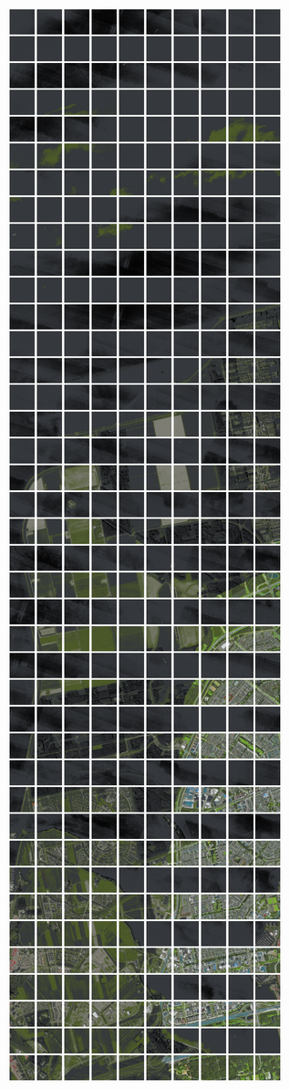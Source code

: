 <html>
<div>
<img src="https://github.com/HakkaTjakka/NL_TILE_MAP/blob/main/18/621/-1053/r.6210.-10530.png" height="44" width="44">
<img src="https://github.com/HakkaTjakka/NL_TILE_MAP/blob/main/18/621/-1053/r.6211.-10530.png" height="44" width="44">
<img src="https://github.com/HakkaTjakka/NL_TILE_MAP/blob/main/18/621/-1053/r.6212.-10530.png" height="44" width="44">
<img src="https://github.com/HakkaTjakka/NL_TILE_MAP/blob/main/18/621/-1053/r.6213.-10530.png" height="44" width="44">
<img src="https://github.com/HakkaTjakka/NL_TILE_MAP/blob/main/18/621/-1053/r.6214.-10530.png" height="44" width="44">
<img src="https://github.com/HakkaTjakka/NL_TILE_MAP/blob/main/18/621/-1053/r.6215.-10530.png" height="44" width="44">
<img src="https://github.com/HakkaTjakka/NL_TILE_MAP/blob/main/18/621/-1053/r.6216.-10530.png" height="44" width="44">
<img src="https://github.com/HakkaTjakka/NL_TILE_MAP/blob/main/18/621/-1053/r.6217.-10530.png" height="44" width="44">
<img src="https://github.com/HakkaTjakka/NL_TILE_MAP/blob/main/18/621/-1053/r.6218.-10530.png" height="44" width="44">
<img src="https://github.com/HakkaTjakka/NL_TILE_MAP/blob/main/18/621/-1053/r.6219.-10530.png" height="44" width="44">
<img src="https://github.com/HakkaTjakka/NL_TILE_MAP/blob/main/18/622/-1053/r.6220.-10530.png" height="44" width="44">
<img src="https://github.com/HakkaTjakka/NL_TILE_MAP/blob/main/18/622/-1053/r.6221.-10530.png" height="44" width="44">
<img src="https://github.com/HakkaTjakka/NL_TILE_MAP/blob/main/18/622/-1053/r.6222.-10530.png" height="44" width="44">
<img src="https://github.com/HakkaTjakka/NL_TILE_MAP/blob/main/18/622/-1053/r.6223.-10530.png" height="44" width="44">
<img src="https://github.com/HakkaTjakka/NL_TILE_MAP/blob/main/18/622/-1053/r.6224.-10530.png" height="44" width="44">
<img src="https://github.com/HakkaTjakka/NL_TILE_MAP/blob/main/18/622/-1053/r.6225.-10530.png" height="44" width="44">
<img src="https://github.com/HakkaTjakka/NL_TILE_MAP/blob/main/18/622/-1053/r.6226.-10530.png" height="44" width="44">
<img src="https://github.com/HakkaTjakka/NL_TILE_MAP/blob/main/18/622/-1053/r.6227.-10530.png" height="44" width="44">
<img src="https://github.com/HakkaTjakka/NL_TILE_MAP/blob/main/18/622/-1053/r.6228.-10530.png" height="44" width="44">
<img src="https://github.com/HakkaTjakka/NL_TILE_MAP/blob/main/18/622/-1053/r.6229.-10530.png" height="44" width="44">
<br>
<img src="https://github.com/HakkaTjakka/NL_TILE_MAP/blob/main/18/621/-1053/r.6210.-10529.png" height="44" width="44">
<img src="https://github.com/HakkaTjakka/NL_TILE_MAP/blob/main/18/621/-1053/r.6211.-10529.png" height="44" width="44">
<img src="https://github.com/HakkaTjakka/NL_TILE_MAP/blob/main/18/621/-1053/r.6212.-10529.png" height="44" width="44">
<img src="https://github.com/HakkaTjakka/NL_TILE_MAP/blob/main/18/621/-1053/r.6213.-10529.png" height="44" width="44">
<img src="https://github.com/HakkaTjakka/NL_TILE_MAP/blob/main/18/621/-1053/r.6214.-10529.png" height="44" width="44">
<img src="https://github.com/HakkaTjakka/NL_TILE_MAP/blob/main/18/621/-1053/r.6215.-10529.png" height="44" width="44">
<img src="https://github.com/HakkaTjakka/NL_TILE_MAP/blob/main/18/621/-1053/r.6216.-10529.png" height="44" width="44">
<img src="https://github.com/HakkaTjakka/NL_TILE_MAP/blob/main/18/621/-1053/r.6217.-10529.png" height="44" width="44">
<img src="https://github.com/HakkaTjakka/NL_TILE_MAP/blob/main/18/621/-1053/r.6218.-10529.png" height="44" width="44">
<img src="https://github.com/HakkaTjakka/NL_TILE_MAP/blob/main/18/621/-1053/r.6219.-10529.png" height="44" width="44">
<img src="https://github.com/HakkaTjakka/NL_TILE_MAP/blob/main/18/622/-1053/r.6220.-10529.png" height="44" width="44">
<img src="https://github.com/HakkaTjakka/NL_TILE_MAP/blob/main/18/622/-1053/r.6221.-10529.png" height="44" width="44">
<img src="https://github.com/HakkaTjakka/NL_TILE_MAP/blob/main/18/622/-1053/r.6222.-10529.png" height="44" width="44">
<img src="https://github.com/HakkaTjakka/NL_TILE_MAP/blob/main/18/622/-1053/r.6223.-10529.png" height="44" width="44">
<img src="https://github.com/HakkaTjakka/NL_TILE_MAP/blob/main/18/622/-1053/r.6224.-10529.png" height="44" width="44">
<img src="https://github.com/HakkaTjakka/NL_TILE_MAP/blob/main/18/622/-1053/r.6225.-10529.png" height="44" width="44">
<img src="https://github.com/HakkaTjakka/NL_TILE_MAP/blob/main/18/622/-1053/r.6226.-10529.png" height="44" width="44">
<img src="https://github.com/HakkaTjakka/NL_TILE_MAP/blob/main/18/622/-1053/r.6227.-10529.png" height="44" width="44">
<img src="https://github.com/HakkaTjakka/NL_TILE_MAP/blob/main/18/622/-1053/r.6228.-10529.png" height="44" width="44">
<img src="https://github.com/HakkaTjakka/NL_TILE_MAP/blob/main/18/622/-1053/r.6229.-10529.png" height="44" width="44">
<br>
<img src="https://github.com/HakkaTjakka/NL_TILE_MAP/blob/main/18/621/-1053/r.6210.-10528.png" height="44" width="44">
<img src="https://github.com/HakkaTjakka/NL_TILE_MAP/blob/main/18/621/-1053/r.6211.-10528.png" height="44" width="44">
<img src="https://github.com/HakkaTjakka/NL_TILE_MAP/blob/main/18/621/-1053/r.6212.-10528.png" height="44" width="44">
<img src="https://github.com/HakkaTjakka/NL_TILE_MAP/blob/main/18/621/-1053/r.6213.-10528.png" height="44" width="44">
<img src="https://github.com/HakkaTjakka/NL_TILE_MAP/blob/main/18/621/-1053/r.6214.-10528.png" height="44" width="44">
<img src="https://github.com/HakkaTjakka/NL_TILE_MAP/blob/main/18/621/-1053/r.6215.-10528.png" height="44" width="44">
<img src="https://github.com/HakkaTjakka/NL_TILE_MAP/blob/main/18/621/-1053/r.6216.-10528.png" height="44" width="44">
<img src="https://github.com/HakkaTjakka/NL_TILE_MAP/blob/main/18/621/-1053/r.6217.-10528.png" height="44" width="44">
<img src="https://github.com/HakkaTjakka/NL_TILE_MAP/blob/main/18/621/-1053/r.6218.-10528.png" height="44" width="44">
<img src="https://github.com/HakkaTjakka/NL_TILE_MAP/blob/main/18/621/-1053/r.6219.-10528.png" height="44" width="44">
<img src="https://github.com/HakkaTjakka/NL_TILE_MAP/blob/main/18/622/-1053/r.6220.-10528.png" height="44" width="44">
<img src="https://github.com/HakkaTjakka/NL_TILE_MAP/blob/main/18/622/-1053/r.6221.-10528.png" height="44" width="44">
<img src="https://github.com/HakkaTjakka/NL_TILE_MAP/blob/main/18/622/-1053/r.6222.-10528.png" height="44" width="44">
<img src="https://github.com/HakkaTjakka/NL_TILE_MAP/blob/main/18/622/-1053/r.6223.-10528.png" height="44" width="44">
<img src="https://github.com/HakkaTjakka/NL_TILE_MAP/blob/main/18/622/-1053/r.6224.-10528.png" height="44" width="44">
<img src="https://github.com/HakkaTjakka/NL_TILE_MAP/blob/main/18/622/-1053/r.6225.-10528.png" height="44" width="44">
<img src="https://github.com/HakkaTjakka/NL_TILE_MAP/blob/main/18/622/-1053/r.6226.-10528.png" height="44" width="44">
<img src="https://github.com/HakkaTjakka/NL_TILE_MAP/blob/main/18/622/-1053/r.6227.-10528.png" height="44" width="44">
<img src="https://github.com/HakkaTjakka/NL_TILE_MAP/blob/main/18/622/-1053/r.6228.-10528.png" height="44" width="44">
<img src="https://github.com/HakkaTjakka/NL_TILE_MAP/blob/main/18/622/-1053/r.6229.-10528.png" height="44" width="44">
<br>
<img src="https://github.com/HakkaTjakka/NL_TILE_MAP/blob/main/18/621/-1053/r.6210.-10527.png" height="44" width="44">
<img src="https://github.com/HakkaTjakka/NL_TILE_MAP/blob/main/18/621/-1053/r.6211.-10527.png" height="44" width="44">
<img src="https://github.com/HakkaTjakka/NL_TILE_MAP/blob/main/18/621/-1053/r.6212.-10527.png" height="44" width="44">
<img src="https://github.com/HakkaTjakka/NL_TILE_MAP/blob/main/18/621/-1053/r.6213.-10527.png" height="44" width="44">
<img src="https://github.com/HakkaTjakka/NL_TILE_MAP/blob/main/18/621/-1053/r.6214.-10527.png" height="44" width="44">
<img src="https://github.com/HakkaTjakka/NL_TILE_MAP/blob/main/18/621/-1053/r.6215.-10527.png" height="44" width="44">
<img src="https://github.com/HakkaTjakka/NL_TILE_MAP/blob/main/18/621/-1053/r.6216.-10527.png" height="44" width="44">
<img src="https://github.com/HakkaTjakka/NL_TILE_MAP/blob/main/18/621/-1053/r.6217.-10527.png" height="44" width="44">
<img src="https://github.com/HakkaTjakka/NL_TILE_MAP/blob/main/18/621/-1053/r.6218.-10527.png" height="44" width="44">
<img src="https://github.com/HakkaTjakka/NL_TILE_MAP/blob/main/18/621/-1053/r.6219.-10527.png" height="44" width="44">
<img src="https://github.com/HakkaTjakka/NL_TILE_MAP/blob/main/18/622/-1053/r.6220.-10527.png" height="44" width="44">
<img src="https://github.com/HakkaTjakka/NL_TILE_MAP/blob/main/18/622/-1053/r.6221.-10527.png" height="44" width="44">
<img src="https://github.com/HakkaTjakka/NL_TILE_MAP/blob/main/18/622/-1053/r.6222.-10527.png" height="44" width="44">
<img src="https://github.com/HakkaTjakka/NL_TILE_MAP/blob/main/18/622/-1053/r.6223.-10527.png" height="44" width="44">
<img src="https://github.com/HakkaTjakka/NL_TILE_MAP/blob/main/18/622/-1053/r.6224.-10527.png" height="44" width="44">
<img src="https://github.com/HakkaTjakka/NL_TILE_MAP/blob/main/18/622/-1053/r.6225.-10527.png" height="44" width="44">
<img src="https://github.com/HakkaTjakka/NL_TILE_MAP/blob/main/18/622/-1053/r.6226.-10527.png" height="44" width="44">
<img src="https://github.com/HakkaTjakka/NL_TILE_MAP/blob/main/18/622/-1053/r.6227.-10527.png" height="44" width="44">
<img src="https://github.com/HakkaTjakka/NL_TILE_MAP/blob/main/18/622/-1053/r.6228.-10527.png" height="44" width="44">
<img src="https://github.com/HakkaTjakka/NL_TILE_MAP/blob/main/18/622/-1053/r.6229.-10527.png" height="44" width="44">
<br>
<img src="https://github.com/HakkaTjakka/NL_TILE_MAP/blob/main/18/621/-1053/r.6210.-10526.png" height="44" width="44">
<img src="https://github.com/HakkaTjakka/NL_TILE_MAP/blob/main/18/621/-1053/r.6211.-10526.png" height="44" width="44">
<img src="https://github.com/HakkaTjakka/NL_TILE_MAP/blob/main/18/621/-1053/r.6212.-10526.png" height="44" width="44">
<img src="https://github.com/HakkaTjakka/NL_TILE_MAP/blob/main/18/621/-1053/r.6213.-10526.png" height="44" width="44">
<img src="https://github.com/HakkaTjakka/NL_TILE_MAP/blob/main/18/621/-1053/r.6214.-10526.png" height="44" width="44">
<img src="https://github.com/HakkaTjakka/NL_TILE_MAP/blob/main/18/621/-1053/r.6215.-10526.png" height="44" width="44">
<img src="https://github.com/HakkaTjakka/NL_TILE_MAP/blob/main/18/621/-1053/r.6216.-10526.png" height="44" width="44">
<img src="https://github.com/HakkaTjakka/NL_TILE_MAP/blob/main/18/621/-1053/r.6217.-10526.png" height="44" width="44">
<img src="https://github.com/HakkaTjakka/NL_TILE_MAP/blob/main/18/621/-1053/r.6218.-10526.png" height="44" width="44">
<img src="https://github.com/HakkaTjakka/NL_TILE_MAP/blob/main/18/621/-1053/r.6219.-10526.png" height="44" width="44">
<img src="https://github.com/HakkaTjakka/NL_TILE_MAP/blob/main/18/622/-1053/r.6220.-10526.png" height="44" width="44">
<img src="https://github.com/HakkaTjakka/NL_TILE_MAP/blob/main/18/622/-1053/r.6221.-10526.png" height="44" width="44">
<img src="https://github.com/HakkaTjakka/NL_TILE_MAP/blob/main/18/622/-1053/r.6222.-10526.png" height="44" width="44">
<img src="https://github.com/HakkaTjakka/NL_TILE_MAP/blob/main/18/622/-1053/r.6223.-10526.png" height="44" width="44">
<img src="https://github.com/HakkaTjakka/NL_TILE_MAP/blob/main/18/622/-1053/r.6224.-10526.png" height="44" width="44">
<img src="https://github.com/HakkaTjakka/NL_TILE_MAP/blob/main/18/622/-1053/r.6225.-10526.png" height="44" width="44">
<img src="https://github.com/HakkaTjakka/NL_TILE_MAP/blob/main/18/622/-1053/r.6226.-10526.png" height="44" width="44">
<img src="https://github.com/HakkaTjakka/NL_TILE_MAP/blob/main/18/622/-1053/r.6227.-10526.png" height="44" width="44">
<img src="https://github.com/HakkaTjakka/NL_TILE_MAP/blob/main/18/622/-1053/r.6228.-10526.png" height="44" width="44">
<img src="https://github.com/HakkaTjakka/NL_TILE_MAP/blob/main/18/622/-1053/r.6229.-10526.png" height="44" width="44">
<br>
<img src="https://github.com/HakkaTjakka/NL_TILE_MAP/blob/main/18/621/-1053/r.6210.-10525.png" height="44" width="44">
<img src="https://github.com/HakkaTjakka/NL_TILE_MAP/blob/main/18/621/-1053/r.6211.-10525.png" height="44" width="44">
<img src="https://github.com/HakkaTjakka/NL_TILE_MAP/blob/main/18/621/-1053/r.6212.-10525.png" height="44" width="44">
<img src="https://github.com/HakkaTjakka/NL_TILE_MAP/blob/main/18/621/-1053/r.6213.-10525.png" height="44" width="44">
<img src="https://github.com/HakkaTjakka/NL_TILE_MAP/blob/main/18/621/-1053/r.6214.-10525.png" height="44" width="44">
<img src="https://github.com/HakkaTjakka/NL_TILE_MAP/blob/main/18/621/-1053/r.6215.-10525.png" height="44" width="44">
<img src="https://github.com/HakkaTjakka/NL_TILE_MAP/blob/main/18/621/-1053/r.6216.-10525.png" height="44" width="44">
<img src="https://github.com/HakkaTjakka/NL_TILE_MAP/blob/main/18/621/-1053/r.6217.-10525.png" height="44" width="44">
<img src="https://github.com/HakkaTjakka/NL_TILE_MAP/blob/main/18/621/-1053/r.6218.-10525.png" height="44" width="44">
<img src="https://github.com/HakkaTjakka/NL_TILE_MAP/blob/main/18/621/-1053/r.6219.-10525.png" height="44" width="44">
<img src="https://github.com/HakkaTjakka/NL_TILE_MAP/blob/main/18/622/-1053/r.6220.-10525.png" height="44" width="44">
<img src="https://github.com/HakkaTjakka/NL_TILE_MAP/blob/main/18/622/-1053/r.6221.-10525.png" height="44" width="44">
<img src="https://github.com/HakkaTjakka/NL_TILE_MAP/blob/main/18/622/-1053/r.6222.-10525.png" height="44" width="44">
<img src="https://github.com/HakkaTjakka/NL_TILE_MAP/blob/main/18/622/-1053/r.6223.-10525.png" height="44" width="44">
<img src="https://github.com/HakkaTjakka/NL_TILE_MAP/blob/main/18/622/-1053/r.6224.-10525.png" height="44" width="44">
<img src="https://github.com/HakkaTjakka/NL_TILE_MAP/blob/main/18/622/-1053/r.6225.-10525.png" height="44" width="44">
<img src="https://github.com/HakkaTjakka/NL_TILE_MAP/blob/main/18/622/-1053/r.6226.-10525.png" height="44" width="44">
<img src="https://github.com/HakkaTjakka/NL_TILE_MAP/blob/main/18/622/-1053/r.6227.-10525.png" height="44" width="44">
<img src="https://github.com/HakkaTjakka/NL_TILE_MAP/blob/main/18/622/-1053/r.6228.-10525.png" height="44" width="44">
<img src="https://github.com/HakkaTjakka/NL_TILE_MAP/blob/main/18/622/-1053/r.6229.-10525.png" height="44" width="44">
<br>
<img src="https://github.com/HakkaTjakka/NL_TILE_MAP/blob/main/18/621/-1053/r.6210.-10524.png" height="44" width="44">
<img src="https://github.com/HakkaTjakka/NL_TILE_MAP/blob/main/18/621/-1053/r.6211.-10524.png" height="44" width="44">
<img src="https://github.com/HakkaTjakka/NL_TILE_MAP/blob/main/18/621/-1053/r.6212.-10524.png" height="44" width="44">
<img src="https://github.com/HakkaTjakka/NL_TILE_MAP/blob/main/18/621/-1053/r.6213.-10524.png" height="44" width="44">
<img src="https://github.com/HakkaTjakka/NL_TILE_MAP/blob/main/18/621/-1053/r.6214.-10524.png" height="44" width="44">
<img src="https://github.com/HakkaTjakka/NL_TILE_MAP/blob/main/18/621/-1053/r.6215.-10524.png" height="44" width="44">
<img src="https://github.com/HakkaTjakka/NL_TILE_MAP/blob/main/18/621/-1053/r.6216.-10524.png" height="44" width="44">
<img src="https://github.com/HakkaTjakka/NL_TILE_MAP/blob/main/18/621/-1053/r.6217.-10524.png" height="44" width="44">
<img src="https://github.com/HakkaTjakka/NL_TILE_MAP/blob/main/18/621/-1053/r.6218.-10524.png" height="44" width="44">
<img src="https://github.com/HakkaTjakka/NL_TILE_MAP/blob/main/18/621/-1053/r.6219.-10524.png" height="44" width="44">
<img src="https://github.com/HakkaTjakka/NL_TILE_MAP/blob/main/18/622/-1053/r.6220.-10524.png" height="44" width="44">
<img src="https://github.com/HakkaTjakka/NL_TILE_MAP/blob/main/18/622/-1053/r.6221.-10524.png" height="44" width="44">
<img src="https://github.com/HakkaTjakka/NL_TILE_MAP/blob/main/18/622/-1053/r.6222.-10524.png" height="44" width="44">
<img src="https://github.com/HakkaTjakka/NL_TILE_MAP/blob/main/18/622/-1053/r.6223.-10524.png" height="44" width="44">
<img src="https://github.com/HakkaTjakka/NL_TILE_MAP/blob/main/18/622/-1053/r.6224.-10524.png" height="44" width="44">
<img src="https://github.com/HakkaTjakka/NL_TILE_MAP/blob/main/18/622/-1053/r.6225.-10524.png" height="44" width="44">
<img src="https://github.com/HakkaTjakka/NL_TILE_MAP/blob/main/18/622/-1053/r.6226.-10524.png" height="44" width="44">
<img src="https://github.com/HakkaTjakka/NL_TILE_MAP/blob/main/18/622/-1053/r.6227.-10524.png" height="44" width="44">
<img src="https://github.com/HakkaTjakka/NL_TILE_MAP/blob/main/18/622/-1053/r.6228.-10524.png" height="44" width="44">
<img src="https://github.com/HakkaTjakka/NL_TILE_MAP/blob/main/18/622/-1053/r.6229.-10524.png" height="44" width="44">
<br>
<img src="https://github.com/HakkaTjakka/NL_TILE_MAP/blob/main/18/621/-1053/r.6210.-10523.png" height="44" width="44">
<img src="https://github.com/HakkaTjakka/NL_TILE_MAP/blob/main/18/621/-1053/r.6211.-10523.png" height="44" width="44">
<img src="https://github.com/HakkaTjakka/NL_TILE_MAP/blob/main/18/621/-1053/r.6212.-10523.png" height="44" width="44">
<img src="https://github.com/HakkaTjakka/NL_TILE_MAP/blob/main/18/621/-1053/r.6213.-10523.png" height="44" width="44">
<img src="https://github.com/HakkaTjakka/NL_TILE_MAP/blob/main/18/621/-1053/r.6214.-10523.png" height="44" width="44">
<img src="https://github.com/HakkaTjakka/NL_TILE_MAP/blob/main/18/621/-1053/r.6215.-10523.png" height="44" width="44">
<img src="https://github.com/HakkaTjakka/NL_TILE_MAP/blob/main/18/621/-1053/r.6216.-10523.png" height="44" width="44">
<img src="https://github.com/HakkaTjakka/NL_TILE_MAP/blob/main/18/621/-1053/r.6217.-10523.png" height="44" width="44">
<img src="https://github.com/HakkaTjakka/NL_TILE_MAP/blob/main/18/621/-1053/r.6218.-10523.png" height="44" width="44">
<img src="https://github.com/HakkaTjakka/NL_TILE_MAP/blob/main/18/621/-1053/r.6219.-10523.png" height="44" width="44">
<img src="https://github.com/HakkaTjakka/NL_TILE_MAP/blob/main/18/622/-1053/r.6220.-10523.png" height="44" width="44">
<img src="https://github.com/HakkaTjakka/NL_TILE_MAP/blob/main/18/622/-1053/r.6221.-10523.png" height="44" width="44">
<img src="https://github.com/HakkaTjakka/NL_TILE_MAP/blob/main/18/622/-1053/r.6222.-10523.png" height="44" width="44">
<img src="https://github.com/HakkaTjakka/NL_TILE_MAP/blob/main/18/622/-1053/r.6223.-10523.png" height="44" width="44">
<img src="https://github.com/HakkaTjakka/NL_TILE_MAP/blob/main/18/622/-1053/r.6224.-10523.png" height="44" width="44">
<img src="https://github.com/HakkaTjakka/NL_TILE_MAP/blob/main/18/622/-1053/r.6225.-10523.png" height="44" width="44">
<img src="https://github.com/HakkaTjakka/NL_TILE_MAP/blob/main/18/622/-1053/r.6226.-10523.png" height="44" width="44">
<img src="https://github.com/HakkaTjakka/NL_TILE_MAP/blob/main/18/622/-1053/r.6227.-10523.png" height="44" width="44">
<img src="https://github.com/HakkaTjakka/NL_TILE_MAP/blob/main/18/622/-1053/r.6228.-10523.png" height="44" width="44">
<img src="https://github.com/HakkaTjakka/NL_TILE_MAP/blob/main/18/622/-1053/r.6229.-10523.png" height="44" width="44">
<br>
<img src="https://github.com/HakkaTjakka/NL_TILE_MAP/blob/main/18/621/-1053/r.6210.-10522.png" height="44" width="44">
<img src="https://github.com/HakkaTjakka/NL_TILE_MAP/blob/main/18/621/-1053/r.6211.-10522.png" height="44" width="44">
<img src="https://github.com/HakkaTjakka/NL_TILE_MAP/blob/main/18/621/-1053/r.6212.-10522.png" height="44" width="44">
<img src="https://github.com/HakkaTjakka/NL_TILE_MAP/blob/main/18/621/-1053/r.6213.-10522.png" height="44" width="44">
<img src="https://github.com/HakkaTjakka/NL_TILE_MAP/blob/main/18/621/-1053/r.6214.-10522.png" height="44" width="44">
<img src="https://github.com/HakkaTjakka/NL_TILE_MAP/blob/main/18/621/-1053/r.6215.-10522.png" height="44" width="44">
<img src="https://github.com/HakkaTjakka/NL_TILE_MAP/blob/main/18/621/-1053/r.6216.-10522.png" height="44" width="44">
<img src="https://github.com/HakkaTjakka/NL_TILE_MAP/blob/main/18/621/-1053/r.6217.-10522.png" height="44" width="44">
<img src="https://github.com/HakkaTjakka/NL_TILE_MAP/blob/main/18/621/-1053/r.6218.-10522.png" height="44" width="44">
<img src="https://github.com/HakkaTjakka/NL_TILE_MAP/blob/main/18/621/-1053/r.6219.-10522.png" height="44" width="44">
<img src="https://github.com/HakkaTjakka/NL_TILE_MAP/blob/main/18/622/-1053/r.6220.-10522.png" height="44" width="44">
<img src="https://github.com/HakkaTjakka/NL_TILE_MAP/blob/main/18/622/-1053/r.6221.-10522.png" height="44" width="44">
<img src="https://github.com/HakkaTjakka/NL_TILE_MAP/blob/main/18/622/-1053/r.6222.-10522.png" height="44" width="44">
<img src="https://github.com/HakkaTjakka/NL_TILE_MAP/blob/main/18/622/-1053/r.6223.-10522.png" height="44" width="44">
<img src="https://github.com/HakkaTjakka/NL_TILE_MAP/blob/main/18/622/-1053/r.6224.-10522.png" height="44" width="44">
<img src="https://github.com/HakkaTjakka/NL_TILE_MAP/blob/main/18/622/-1053/r.6225.-10522.png" height="44" width="44">
<img src="https://github.com/HakkaTjakka/NL_TILE_MAP/blob/main/18/622/-1053/r.6226.-10522.png" height="44" width="44">
<img src="https://github.com/HakkaTjakka/NL_TILE_MAP/blob/main/18/622/-1053/r.6227.-10522.png" height="44" width="44">
<img src="https://github.com/HakkaTjakka/NL_TILE_MAP/blob/main/18/622/-1053/r.6228.-10522.png" height="44" width="44">
<img src="https://github.com/HakkaTjakka/NL_TILE_MAP/blob/main/18/622/-1053/r.6229.-10522.png" height="44" width="44">
<br>
<img src="https://github.com/HakkaTjakka/NL_TILE_MAP/blob/main/18/621/-1053/r.6210.-10521.png" height="44" width="44">
<img src="https://github.com/HakkaTjakka/NL_TILE_MAP/blob/main/18/621/-1053/r.6211.-10521.png" height="44" width="44">
<img src="https://github.com/HakkaTjakka/NL_TILE_MAP/blob/main/18/621/-1053/r.6212.-10521.png" height="44" width="44">
<img src="https://github.com/HakkaTjakka/NL_TILE_MAP/blob/main/18/621/-1053/r.6213.-10521.png" height="44" width="44">
<img src="https://github.com/HakkaTjakka/NL_TILE_MAP/blob/main/18/621/-1053/r.6214.-10521.png" height="44" width="44">
<img src="https://github.com/HakkaTjakka/NL_TILE_MAP/blob/main/18/621/-1053/r.6215.-10521.png" height="44" width="44">
<img src="https://github.com/HakkaTjakka/NL_TILE_MAP/blob/main/18/621/-1053/r.6216.-10521.png" height="44" width="44">
<img src="https://github.com/HakkaTjakka/NL_TILE_MAP/blob/main/18/621/-1053/r.6217.-10521.png" height="44" width="44">
<img src="https://github.com/HakkaTjakka/NL_TILE_MAP/blob/main/18/621/-1053/r.6218.-10521.png" height="44" width="44">
<img src="https://github.com/HakkaTjakka/NL_TILE_MAP/blob/main/18/621/-1053/r.6219.-10521.png" height="44" width="44">
<img src="https://github.com/HakkaTjakka/NL_TILE_MAP/blob/main/18/622/-1053/r.6220.-10521.png" height="44" width="44">
<img src="https://github.com/HakkaTjakka/NL_TILE_MAP/blob/main/18/622/-1053/r.6221.-10521.png" height="44" width="44">
<img src="https://github.com/HakkaTjakka/NL_TILE_MAP/blob/main/18/622/-1053/r.6222.-10521.png" height="44" width="44">
<img src="https://github.com/HakkaTjakka/NL_TILE_MAP/blob/main/18/622/-1053/r.6223.-10521.png" height="44" width="44">
<img src="https://github.com/HakkaTjakka/NL_TILE_MAP/blob/main/18/622/-1053/r.6224.-10521.png" height="44" width="44">
<img src="https://github.com/HakkaTjakka/NL_TILE_MAP/blob/main/18/622/-1053/r.6225.-10521.png" height="44" width="44">
<img src="https://github.com/HakkaTjakka/NL_TILE_MAP/blob/main/18/622/-1053/r.6226.-10521.png" height="44" width="44">
<img src="https://github.com/HakkaTjakka/NL_TILE_MAP/blob/main/18/622/-1053/r.6227.-10521.png" height="44" width="44">
<img src="https://github.com/HakkaTjakka/NL_TILE_MAP/blob/main/18/622/-1053/r.6228.-10521.png" height="44" width="44">
<img src="https://github.com/HakkaTjakka/NL_TILE_MAP/blob/main/18/622/-1053/r.6229.-10521.png" height="44" width="44">
<br>
<img src="https://github.com/HakkaTjakka/NL_TILE_MAP/blob/main/18/621/-1052/r.6210.-10520.png" height="44" width="44">
<img src="https://github.com/HakkaTjakka/NL_TILE_MAP/blob/main/18/621/-1052/r.6211.-10520.png" height="44" width="44">
<img src="https://github.com/HakkaTjakka/NL_TILE_MAP/blob/main/18/621/-1052/r.6212.-10520.png" height="44" width="44">
<img src="https://github.com/HakkaTjakka/NL_TILE_MAP/blob/main/18/621/-1052/r.6213.-10520.png" height="44" width="44">
<img src="https://github.com/HakkaTjakka/NL_TILE_MAP/blob/main/18/621/-1052/r.6214.-10520.png" height="44" width="44">
<img src="https://github.com/HakkaTjakka/NL_TILE_MAP/blob/main/18/621/-1052/r.6215.-10520.png" height="44" width="44">
<img src="https://github.com/HakkaTjakka/NL_TILE_MAP/blob/main/18/621/-1052/r.6216.-10520.png" height="44" width="44">
<img src="https://github.com/HakkaTjakka/NL_TILE_MAP/blob/main/18/621/-1052/r.6217.-10520.png" height="44" width="44">
<img src="https://github.com/HakkaTjakka/NL_TILE_MAP/blob/main/18/621/-1052/r.6218.-10520.png" height="44" width="44">
<img src="https://github.com/HakkaTjakka/NL_TILE_MAP/blob/main/18/621/-1052/r.6219.-10520.png" height="44" width="44">
<img src="https://github.com/HakkaTjakka/NL_TILE_MAP/blob/main/18/622/-1052/r.6220.-10520.png" height="44" width="44">
<img src="https://github.com/HakkaTjakka/NL_TILE_MAP/blob/main/18/622/-1052/r.6221.-10520.png" height="44" width="44">
<img src="https://github.com/HakkaTjakka/NL_TILE_MAP/blob/main/18/622/-1052/r.6222.-10520.png" height="44" width="44">
<img src="https://github.com/HakkaTjakka/NL_TILE_MAP/blob/main/18/622/-1052/r.6223.-10520.png" height="44" width="44">
<img src="https://github.com/HakkaTjakka/NL_TILE_MAP/blob/main/18/622/-1052/r.6224.-10520.png" height="44" width="44">
<img src="https://github.com/HakkaTjakka/NL_TILE_MAP/blob/main/18/622/-1052/r.6225.-10520.png" height="44" width="44">
<img src="https://github.com/HakkaTjakka/NL_TILE_MAP/blob/main/18/622/-1052/r.6226.-10520.png" height="44" width="44">
<img src="https://github.com/HakkaTjakka/NL_TILE_MAP/blob/main/18/622/-1052/r.6227.-10520.png" height="44" width="44">
<img src="https://github.com/HakkaTjakka/NL_TILE_MAP/blob/main/18/622/-1052/r.6228.-10520.png" height="44" width="44">
<img src="https://github.com/HakkaTjakka/NL_TILE_MAP/blob/main/18/622/-1052/r.6229.-10520.png" height="44" width="44">
<br>
<img src="https://github.com/HakkaTjakka/NL_TILE_MAP/blob/main/18/621/-1052/r.6210.-10519.png" height="44" width="44">
<img src="https://github.com/HakkaTjakka/NL_TILE_MAP/blob/main/18/621/-1052/r.6211.-10519.png" height="44" width="44">
<img src="https://github.com/HakkaTjakka/NL_TILE_MAP/blob/main/18/621/-1052/r.6212.-10519.png" height="44" width="44">
<img src="https://github.com/HakkaTjakka/NL_TILE_MAP/blob/main/18/621/-1052/r.6213.-10519.png" height="44" width="44">
<img src="https://github.com/HakkaTjakka/NL_TILE_MAP/blob/main/18/621/-1052/r.6214.-10519.png" height="44" width="44">
<img src="https://github.com/HakkaTjakka/NL_TILE_MAP/blob/main/18/621/-1052/r.6215.-10519.png" height="44" width="44">
<img src="https://github.com/HakkaTjakka/NL_TILE_MAP/blob/main/18/621/-1052/r.6216.-10519.png" height="44" width="44">
<img src="https://github.com/HakkaTjakka/NL_TILE_MAP/blob/main/18/621/-1052/r.6217.-10519.png" height="44" width="44">
<img src="https://github.com/HakkaTjakka/NL_TILE_MAP/blob/main/18/621/-1052/r.6218.-10519.png" height="44" width="44">
<img src="https://github.com/HakkaTjakka/NL_TILE_MAP/blob/main/18/621/-1052/r.6219.-10519.png" height="44" width="44">
<img src="https://github.com/HakkaTjakka/NL_TILE_MAP/blob/main/18/622/-1052/r.6220.-10519.png" height="44" width="44">
<img src="https://github.com/HakkaTjakka/NL_TILE_MAP/blob/main/18/622/-1052/r.6221.-10519.png" height="44" width="44">
<img src="https://github.com/HakkaTjakka/NL_TILE_MAP/blob/main/18/622/-1052/r.6222.-10519.png" height="44" width="44">
<img src="https://github.com/HakkaTjakka/NL_TILE_MAP/blob/main/18/622/-1052/r.6223.-10519.png" height="44" width="44">
<img src="https://github.com/HakkaTjakka/NL_TILE_MAP/blob/main/18/622/-1052/r.6224.-10519.png" height="44" width="44">
<img src="https://github.com/HakkaTjakka/NL_TILE_MAP/blob/main/18/622/-1052/r.6225.-10519.png" height="44" width="44">
<img src="https://github.com/HakkaTjakka/NL_TILE_MAP/blob/main/18/622/-1052/r.6226.-10519.png" height="44" width="44">
<img src="https://github.com/HakkaTjakka/NL_TILE_MAP/blob/main/18/622/-1052/r.6227.-10519.png" height="44" width="44">
<img src="https://github.com/HakkaTjakka/NL_TILE_MAP/blob/main/18/622/-1052/r.6228.-10519.png" height="44" width="44">
<img src="https://github.com/HakkaTjakka/NL_TILE_MAP/blob/main/18/622/-1052/r.6229.-10519.png" height="44" width="44">
<br>
<img src="https://github.com/HakkaTjakka/NL_TILE_MAP/blob/main/18/621/-1052/r.6210.-10518.png" height="44" width="44">
<img src="https://github.com/HakkaTjakka/NL_TILE_MAP/blob/main/18/621/-1052/r.6211.-10518.png" height="44" width="44">
<img src="https://github.com/HakkaTjakka/NL_TILE_MAP/blob/main/18/621/-1052/r.6212.-10518.png" height="44" width="44">
<img src="https://github.com/HakkaTjakka/NL_TILE_MAP/blob/main/18/621/-1052/r.6213.-10518.png" height="44" width="44">
<img src="https://github.com/HakkaTjakka/NL_TILE_MAP/blob/main/18/621/-1052/r.6214.-10518.png" height="44" width="44">
<img src="https://github.com/HakkaTjakka/NL_TILE_MAP/blob/main/18/621/-1052/r.6215.-10518.png" height="44" width="44">
<img src="https://github.com/HakkaTjakka/NL_TILE_MAP/blob/main/18/621/-1052/r.6216.-10518.png" height="44" width="44">
<img src="https://github.com/HakkaTjakka/NL_TILE_MAP/blob/main/18/621/-1052/r.6217.-10518.png" height="44" width="44">
<img src="https://github.com/HakkaTjakka/NL_TILE_MAP/blob/main/18/621/-1052/r.6218.-10518.png" height="44" width="44">
<img src="https://github.com/HakkaTjakka/NL_TILE_MAP/blob/main/18/621/-1052/r.6219.-10518.png" height="44" width="44">
<img src="https://github.com/HakkaTjakka/NL_TILE_MAP/blob/main/18/622/-1052/r.6220.-10518.png" height="44" width="44">
<img src="https://github.com/HakkaTjakka/NL_TILE_MAP/blob/main/18/622/-1052/r.6221.-10518.png" height="44" width="44">
<img src="https://github.com/HakkaTjakka/NL_TILE_MAP/blob/main/18/622/-1052/r.6222.-10518.png" height="44" width="44">
<img src="https://github.com/HakkaTjakka/NL_TILE_MAP/blob/main/18/622/-1052/r.6223.-10518.png" height="44" width="44">
<img src="https://github.com/HakkaTjakka/NL_TILE_MAP/blob/main/18/622/-1052/r.6224.-10518.png" height="44" width="44">
<img src="https://github.com/HakkaTjakka/NL_TILE_MAP/blob/main/18/622/-1052/r.6225.-10518.png" height="44" width="44">
<img src="https://github.com/HakkaTjakka/NL_TILE_MAP/blob/main/18/622/-1052/r.6226.-10518.png" height="44" width="44">
<img src="https://github.com/HakkaTjakka/NL_TILE_MAP/blob/main/18/622/-1052/r.6227.-10518.png" height="44" width="44">
<img src="https://github.com/HakkaTjakka/NL_TILE_MAP/blob/main/18/622/-1052/r.6228.-10518.png" height="44" width="44">
<img src="https://github.com/HakkaTjakka/NL_TILE_MAP/blob/main/18/622/-1052/r.6229.-10518.png" height="44" width="44">
<br>
<img src="https://github.com/HakkaTjakka/NL_TILE_MAP/blob/main/18/621/-1052/r.6210.-10517.png" height="44" width="44">
<img src="https://github.com/HakkaTjakka/NL_TILE_MAP/blob/main/18/621/-1052/r.6211.-10517.png" height="44" width="44">
<img src="https://github.com/HakkaTjakka/NL_TILE_MAP/blob/main/18/621/-1052/r.6212.-10517.png" height="44" width="44">
<img src="https://github.com/HakkaTjakka/NL_TILE_MAP/blob/main/18/621/-1052/r.6213.-10517.png" height="44" width="44">
<img src="https://github.com/HakkaTjakka/NL_TILE_MAP/blob/main/18/621/-1052/r.6214.-10517.png" height="44" width="44">
<img src="https://github.com/HakkaTjakka/NL_TILE_MAP/blob/main/18/621/-1052/r.6215.-10517.png" height="44" width="44">
<img src="https://github.com/HakkaTjakka/NL_TILE_MAP/blob/main/18/621/-1052/r.6216.-10517.png" height="44" width="44">
<img src="https://github.com/HakkaTjakka/NL_TILE_MAP/blob/main/18/621/-1052/r.6217.-10517.png" height="44" width="44">
<img src="https://github.com/HakkaTjakka/NL_TILE_MAP/blob/main/18/621/-1052/r.6218.-10517.png" height="44" width="44">
<img src="https://github.com/HakkaTjakka/NL_TILE_MAP/blob/main/18/621/-1052/r.6219.-10517.png" height="44" width="44">
<img src="https://github.com/HakkaTjakka/NL_TILE_MAP/blob/main/18/622/-1052/r.6220.-10517.png" height="44" width="44">
<img src="https://github.com/HakkaTjakka/NL_TILE_MAP/blob/main/18/622/-1052/r.6221.-10517.png" height="44" width="44">
<img src="https://github.com/HakkaTjakka/NL_TILE_MAP/blob/main/18/622/-1052/r.6222.-10517.png" height="44" width="44">
<img src="https://github.com/HakkaTjakka/NL_TILE_MAP/blob/main/18/622/-1052/r.6223.-10517.png" height="44" width="44">
<img src="https://github.com/HakkaTjakka/NL_TILE_MAP/blob/main/18/622/-1052/r.6224.-10517.png" height="44" width="44">
<img src="https://github.com/HakkaTjakka/NL_TILE_MAP/blob/main/18/622/-1052/r.6225.-10517.png" height="44" width="44">
<img src="https://github.com/HakkaTjakka/NL_TILE_MAP/blob/main/18/622/-1052/r.6226.-10517.png" height="44" width="44">
<img src="https://github.com/HakkaTjakka/NL_TILE_MAP/blob/main/18/622/-1052/r.6227.-10517.png" height="44" width="44">
<img src="https://github.com/HakkaTjakka/NL_TILE_MAP/blob/main/18/622/-1052/r.6228.-10517.png" height="44" width="44">
<img src="https://github.com/HakkaTjakka/NL_TILE_MAP/blob/main/18/622/-1052/r.6229.-10517.png" height="44" width="44">
<br>
<img src="https://github.com/HakkaTjakka/NL_TILE_MAP/blob/main/18/621/-1052/r.6210.-10516.png" height="44" width="44">
<img src="https://github.com/HakkaTjakka/NL_TILE_MAP/blob/main/18/621/-1052/r.6211.-10516.png" height="44" width="44">
<img src="https://github.com/HakkaTjakka/NL_TILE_MAP/blob/main/18/621/-1052/r.6212.-10516.png" height="44" width="44">
<img src="https://github.com/HakkaTjakka/NL_TILE_MAP/blob/main/18/621/-1052/r.6213.-10516.png" height="44" width="44">
<img src="https://github.com/HakkaTjakka/NL_TILE_MAP/blob/main/18/621/-1052/r.6214.-10516.png" height="44" width="44">
<img src="https://github.com/HakkaTjakka/NL_TILE_MAP/blob/main/18/621/-1052/r.6215.-10516.png" height="44" width="44">
<img src="https://github.com/HakkaTjakka/NL_TILE_MAP/blob/main/18/621/-1052/r.6216.-10516.png" height="44" width="44">
<img src="https://github.com/HakkaTjakka/NL_TILE_MAP/blob/main/18/621/-1052/r.6217.-10516.png" height="44" width="44">
<img src="https://github.com/HakkaTjakka/NL_TILE_MAP/blob/main/18/621/-1052/r.6218.-10516.png" height="44" width="44">
<img src="https://github.com/HakkaTjakka/NL_TILE_MAP/blob/main/18/621/-1052/r.6219.-10516.png" height="44" width="44">
<img src="https://github.com/HakkaTjakka/NL_TILE_MAP/blob/main/18/622/-1052/r.6220.-10516.png" height="44" width="44">
<img src="https://github.com/HakkaTjakka/NL_TILE_MAP/blob/main/18/622/-1052/r.6221.-10516.png" height="44" width="44">
<img src="https://github.com/HakkaTjakka/NL_TILE_MAP/blob/main/18/622/-1052/r.6222.-10516.png" height="44" width="44">
<img src="https://github.com/HakkaTjakka/NL_TILE_MAP/blob/main/18/622/-1052/r.6223.-10516.png" height="44" width="44">
<img src="https://github.com/HakkaTjakka/NL_TILE_MAP/blob/main/18/622/-1052/r.6224.-10516.png" height="44" width="44">
<img src="https://github.com/HakkaTjakka/NL_TILE_MAP/blob/main/18/622/-1052/r.6225.-10516.png" height="44" width="44">
<img src="https://github.com/HakkaTjakka/NL_TILE_MAP/blob/main/18/622/-1052/r.6226.-10516.png" height="44" width="44">
<img src="https://github.com/HakkaTjakka/NL_TILE_MAP/blob/main/18/622/-1052/r.6227.-10516.png" height="44" width="44">
<img src="https://github.com/HakkaTjakka/NL_TILE_MAP/blob/main/18/622/-1052/r.6228.-10516.png" height="44" width="44">
<img src="https://github.com/HakkaTjakka/NL_TILE_MAP/blob/main/18/622/-1052/r.6229.-10516.png" height="44" width="44">
<br>
<img src="https://github.com/HakkaTjakka/NL_TILE_MAP/blob/main/18/621/-1052/r.6210.-10515.png" height="44" width="44">
<img src="https://github.com/HakkaTjakka/NL_TILE_MAP/blob/main/18/621/-1052/r.6211.-10515.png" height="44" width="44">
<img src="https://github.com/HakkaTjakka/NL_TILE_MAP/blob/main/18/621/-1052/r.6212.-10515.png" height="44" width="44">
<img src="https://github.com/HakkaTjakka/NL_TILE_MAP/blob/main/18/621/-1052/r.6213.-10515.png" height="44" width="44">
<img src="https://github.com/HakkaTjakka/NL_TILE_MAP/blob/main/18/621/-1052/r.6214.-10515.png" height="44" width="44">
<img src="https://github.com/HakkaTjakka/NL_TILE_MAP/blob/main/18/621/-1052/r.6215.-10515.png" height="44" width="44">
<img src="https://github.com/HakkaTjakka/NL_TILE_MAP/blob/main/18/621/-1052/r.6216.-10515.png" height="44" width="44">
<img src="https://github.com/HakkaTjakka/NL_TILE_MAP/blob/main/18/621/-1052/r.6217.-10515.png" height="44" width="44">
<img src="https://github.com/HakkaTjakka/NL_TILE_MAP/blob/main/18/621/-1052/r.6218.-10515.png" height="44" width="44">
<img src="https://github.com/HakkaTjakka/NL_TILE_MAP/blob/main/18/621/-1052/r.6219.-10515.png" height="44" width="44">
<img src="https://github.com/HakkaTjakka/NL_TILE_MAP/blob/main/18/622/-1052/r.6220.-10515.png" height="44" width="44">
<img src="https://github.com/HakkaTjakka/NL_TILE_MAP/blob/main/18/622/-1052/r.6221.-10515.png" height="44" width="44">
<img src="https://github.com/HakkaTjakka/NL_TILE_MAP/blob/main/18/622/-1052/r.6222.-10515.png" height="44" width="44">
<img src="https://github.com/HakkaTjakka/NL_TILE_MAP/blob/main/18/622/-1052/r.6223.-10515.png" height="44" width="44">
<img src="https://github.com/HakkaTjakka/NL_TILE_MAP/blob/main/18/622/-1052/r.6224.-10515.png" height="44" width="44">
<img src="https://github.com/HakkaTjakka/NL_TILE_MAP/blob/main/18/622/-1052/r.6225.-10515.png" height="44" width="44">
<img src="https://github.com/HakkaTjakka/NL_TILE_MAP/blob/main/18/622/-1052/r.6226.-10515.png" height="44" width="44">
<img src="https://github.com/HakkaTjakka/NL_TILE_MAP/blob/main/18/622/-1052/r.6227.-10515.png" height="44" width="44">
<img src="https://github.com/HakkaTjakka/NL_TILE_MAP/blob/main/18/622/-1052/r.6228.-10515.png" height="44" width="44">
<img src="https://github.com/HakkaTjakka/NL_TILE_MAP/blob/main/18/622/-1052/r.6229.-10515.png" height="44" width="44">
<br>
<img src="https://github.com/HakkaTjakka/NL_TILE_MAP/blob/main/18/621/-1052/r.6210.-10514.png" height="44" width="44">
<img src="https://github.com/HakkaTjakka/NL_TILE_MAP/blob/main/18/621/-1052/r.6211.-10514.png" height="44" width="44">
<img src="https://github.com/HakkaTjakka/NL_TILE_MAP/blob/main/18/621/-1052/r.6212.-10514.png" height="44" width="44">
<img src="https://github.com/HakkaTjakka/NL_TILE_MAP/blob/main/18/621/-1052/r.6213.-10514.png" height="44" width="44">
<img src="https://github.com/HakkaTjakka/NL_TILE_MAP/blob/main/18/621/-1052/r.6214.-10514.png" height="44" width="44">
<img src="https://github.com/HakkaTjakka/NL_TILE_MAP/blob/main/18/621/-1052/r.6215.-10514.png" height="44" width="44">
<img src="https://github.com/HakkaTjakka/NL_TILE_MAP/blob/main/18/621/-1052/r.6216.-10514.png" height="44" width="44">
<img src="https://github.com/HakkaTjakka/NL_TILE_MAP/blob/main/18/621/-1052/r.6217.-10514.png" height="44" width="44">
<img src="https://github.com/HakkaTjakka/NL_TILE_MAP/blob/main/18/621/-1052/r.6218.-10514.png" height="44" width="44">
<img src="https://github.com/HakkaTjakka/NL_TILE_MAP/blob/main/18/621/-1052/r.6219.-10514.png" height="44" width="44">
<img src="https://github.com/HakkaTjakka/NL_TILE_MAP/blob/main/18/622/-1052/r.6220.-10514.png" height="44" width="44">
<img src="https://github.com/HakkaTjakka/NL_TILE_MAP/blob/main/18/622/-1052/r.6221.-10514.png" height="44" width="44">
<img src="https://github.com/HakkaTjakka/NL_TILE_MAP/blob/main/18/622/-1052/r.6222.-10514.png" height="44" width="44">
<img src="https://github.com/HakkaTjakka/NL_TILE_MAP/blob/main/18/622/-1052/r.6223.-10514.png" height="44" width="44">
<img src="https://github.com/HakkaTjakka/NL_TILE_MAP/blob/main/18/622/-1052/r.6224.-10514.png" height="44" width="44">
<img src="https://github.com/HakkaTjakka/NL_TILE_MAP/blob/main/18/622/-1052/r.6225.-10514.png" height="44" width="44">
<img src="https://github.com/HakkaTjakka/NL_TILE_MAP/blob/main/18/622/-1052/r.6226.-10514.png" height="44" width="44">
<img src="https://github.com/HakkaTjakka/NL_TILE_MAP/blob/main/18/622/-1052/r.6227.-10514.png" height="44" width="44">
<img src="https://github.com/HakkaTjakka/NL_TILE_MAP/blob/main/18/622/-1052/r.6228.-10514.png" height="44" width="44">
<img src="https://github.com/HakkaTjakka/NL_TILE_MAP/blob/main/18/622/-1052/r.6229.-10514.png" height="44" width="44">
<br>
<img src="https://github.com/HakkaTjakka/NL_TILE_MAP/blob/main/18/621/-1052/r.6210.-10513.png" height="44" width="44">
<img src="https://github.com/HakkaTjakka/NL_TILE_MAP/blob/main/18/621/-1052/r.6211.-10513.png" height="44" width="44">
<img src="https://github.com/HakkaTjakka/NL_TILE_MAP/blob/main/18/621/-1052/r.6212.-10513.png" height="44" width="44">
<img src="https://github.com/HakkaTjakka/NL_TILE_MAP/blob/main/18/621/-1052/r.6213.-10513.png" height="44" width="44">
<img src="https://github.com/HakkaTjakka/NL_TILE_MAP/blob/main/18/621/-1052/r.6214.-10513.png" height="44" width="44">
<img src="https://github.com/HakkaTjakka/NL_TILE_MAP/blob/main/18/621/-1052/r.6215.-10513.png" height="44" width="44">
<img src="https://github.com/HakkaTjakka/NL_TILE_MAP/blob/main/18/621/-1052/r.6216.-10513.png" height="44" width="44">
<img src="https://github.com/HakkaTjakka/NL_TILE_MAP/blob/main/18/621/-1052/r.6217.-10513.png" height="44" width="44">
<img src="https://github.com/HakkaTjakka/NL_TILE_MAP/blob/main/18/621/-1052/r.6218.-10513.png" height="44" width="44">
<img src="https://github.com/HakkaTjakka/NL_TILE_MAP/blob/main/18/621/-1052/r.6219.-10513.png" height="44" width="44">
<img src="https://github.com/HakkaTjakka/NL_TILE_MAP/blob/main/18/622/-1052/r.6220.-10513.png" height="44" width="44">
<img src="https://github.com/HakkaTjakka/NL_TILE_MAP/blob/main/18/622/-1052/r.6221.-10513.png" height="44" width="44">
<img src="https://github.com/HakkaTjakka/NL_TILE_MAP/blob/main/18/622/-1052/r.6222.-10513.png" height="44" width="44">
<img src="https://github.com/HakkaTjakka/NL_TILE_MAP/blob/main/18/622/-1052/r.6223.-10513.png" height="44" width="44">
<img src="https://github.com/HakkaTjakka/NL_TILE_MAP/blob/main/18/622/-1052/r.6224.-10513.png" height="44" width="44">
<img src="https://github.com/HakkaTjakka/NL_TILE_MAP/blob/main/18/622/-1052/r.6225.-10513.png" height="44" width="44">
<img src="https://github.com/HakkaTjakka/NL_TILE_MAP/blob/main/18/622/-1052/r.6226.-10513.png" height="44" width="44">
<img src="https://github.com/HakkaTjakka/NL_TILE_MAP/blob/main/18/622/-1052/r.6227.-10513.png" height="44" width="44">
<img src="https://github.com/HakkaTjakka/NL_TILE_MAP/blob/main/18/622/-1052/r.6228.-10513.png" height="44" width="44">
<img src="https://github.com/HakkaTjakka/NL_TILE_MAP/blob/main/18/622/-1052/r.6229.-10513.png" height="44" width="44">
<br>
<img src="https://github.com/HakkaTjakka/NL_TILE_MAP/blob/main/18/621/-1052/r.6210.-10512.png" height="44" width="44">
<img src="https://github.com/HakkaTjakka/NL_TILE_MAP/blob/main/18/621/-1052/r.6211.-10512.png" height="44" width="44">
<img src="https://github.com/HakkaTjakka/NL_TILE_MAP/blob/main/18/621/-1052/r.6212.-10512.png" height="44" width="44">
<img src="https://github.com/HakkaTjakka/NL_TILE_MAP/blob/main/18/621/-1052/r.6213.-10512.png" height="44" width="44">
<img src="https://github.com/HakkaTjakka/NL_TILE_MAP/blob/main/18/621/-1052/r.6214.-10512.png" height="44" width="44">
<img src="https://github.com/HakkaTjakka/NL_TILE_MAP/blob/main/18/621/-1052/r.6215.-10512.png" height="44" width="44">
<img src="https://github.com/HakkaTjakka/NL_TILE_MAP/blob/main/18/621/-1052/r.6216.-10512.png" height="44" width="44">
<img src="https://github.com/HakkaTjakka/NL_TILE_MAP/blob/main/18/621/-1052/r.6217.-10512.png" height="44" width="44">
<img src="https://github.com/HakkaTjakka/NL_TILE_MAP/blob/main/18/621/-1052/r.6218.-10512.png" height="44" width="44">
<img src="https://github.com/HakkaTjakka/NL_TILE_MAP/blob/main/18/621/-1052/r.6219.-10512.png" height="44" width="44">
<img src="https://github.com/HakkaTjakka/NL_TILE_MAP/blob/main/18/622/-1052/r.6220.-10512.png" height="44" width="44">
<img src="https://github.com/HakkaTjakka/NL_TILE_MAP/blob/main/18/622/-1052/r.6221.-10512.png" height="44" width="44">
<img src="https://github.com/HakkaTjakka/NL_TILE_MAP/blob/main/18/622/-1052/r.6222.-10512.png" height="44" width="44">
<img src="https://github.com/HakkaTjakka/NL_TILE_MAP/blob/main/18/622/-1052/r.6223.-10512.png" height="44" width="44">
<img src="https://github.com/HakkaTjakka/NL_TILE_MAP/blob/main/18/622/-1052/r.6224.-10512.png" height="44" width="44">
<img src="https://github.com/HakkaTjakka/NL_TILE_MAP/blob/main/18/622/-1052/r.6225.-10512.png" height="44" width="44">
<img src="https://github.com/HakkaTjakka/NL_TILE_MAP/blob/main/18/622/-1052/r.6226.-10512.png" height="44" width="44">
<img src="https://github.com/HakkaTjakka/NL_TILE_MAP/blob/main/18/622/-1052/r.6227.-10512.png" height="44" width="44">
<img src="https://github.com/HakkaTjakka/NL_TILE_MAP/blob/main/18/622/-1052/r.6228.-10512.png" height="44" width="44">
<img src="https://github.com/HakkaTjakka/NL_TILE_MAP/blob/main/18/622/-1052/r.6229.-10512.png" height="44" width="44">
<br>
<img src="https://github.com/HakkaTjakka/NL_TILE_MAP/blob/main/18/621/-1052/r.6210.-10511.png" height="44" width="44">
<img src="https://github.com/HakkaTjakka/NL_TILE_MAP/blob/main/18/621/-1052/r.6211.-10511.png" height="44" width="44">
<img src="https://github.com/HakkaTjakka/NL_TILE_MAP/blob/main/18/621/-1052/r.6212.-10511.png" height="44" width="44">
<img src="https://github.com/HakkaTjakka/NL_TILE_MAP/blob/main/18/621/-1052/r.6213.-10511.png" height="44" width="44">
<img src="https://github.com/HakkaTjakka/NL_TILE_MAP/blob/main/18/621/-1052/r.6214.-10511.png" height="44" width="44">
<img src="https://github.com/HakkaTjakka/NL_TILE_MAP/blob/main/18/621/-1052/r.6215.-10511.png" height="44" width="44">
<img src="https://github.com/HakkaTjakka/NL_TILE_MAP/blob/main/18/621/-1052/r.6216.-10511.png" height="44" width="44">
<img src="https://github.com/HakkaTjakka/NL_TILE_MAP/blob/main/18/621/-1052/r.6217.-10511.png" height="44" width="44">
<img src="https://github.com/HakkaTjakka/NL_TILE_MAP/blob/main/18/621/-1052/r.6218.-10511.png" height="44" width="44">
<img src="https://github.com/HakkaTjakka/NL_TILE_MAP/blob/main/18/621/-1052/r.6219.-10511.png" height="44" width="44">
<img src="https://github.com/HakkaTjakka/NL_TILE_MAP/blob/main/18/622/-1052/r.6220.-10511.png" height="44" width="44">
<img src="https://github.com/HakkaTjakka/NL_TILE_MAP/blob/main/18/622/-1052/r.6221.-10511.png" height="44" width="44">
<img src="https://github.com/HakkaTjakka/NL_TILE_MAP/blob/main/18/622/-1052/r.6222.-10511.png" height="44" width="44">
<img src="https://github.com/HakkaTjakka/NL_TILE_MAP/blob/main/18/622/-1052/r.6223.-10511.png" height="44" width="44">
<img src="https://github.com/HakkaTjakka/NL_TILE_MAP/blob/main/18/622/-1052/r.6224.-10511.png" height="44" width="44">
<img src="https://github.com/HakkaTjakka/NL_TILE_MAP/blob/main/18/622/-1052/r.6225.-10511.png" height="44" width="44">
<img src="https://github.com/HakkaTjakka/NL_TILE_MAP/blob/main/18/622/-1052/r.6226.-10511.png" height="44" width="44">
<img src="https://github.com/HakkaTjakka/NL_TILE_MAP/blob/main/18/622/-1052/r.6227.-10511.png" height="44" width="44">
<img src="https://github.com/HakkaTjakka/NL_TILE_MAP/blob/main/18/622/-1052/r.6228.-10511.png" height="44" width="44">
<img src="https://github.com/HakkaTjakka/NL_TILE_MAP/blob/main/18/622/-1052/r.6229.-10511.png" height="44" width="44">
<br>
</div>
</html>
